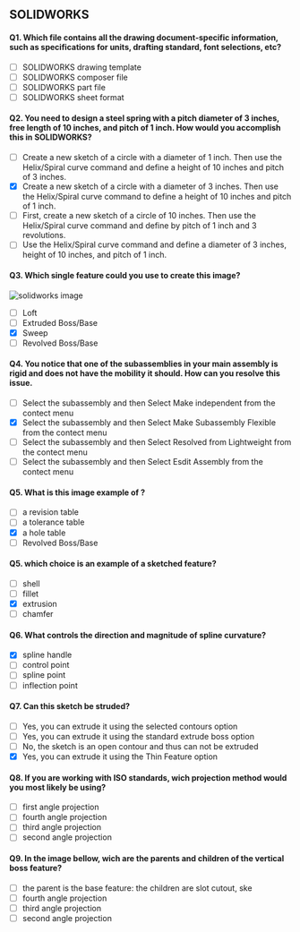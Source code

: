 ## SOLIDWORKS

#### Q1. Which file contains all the drawing document-specific information, such as specifications for units, drafting standard, font selections, etc?

- [ ] SOLIDWORKS drawing template
- [ ] SOLIDWORKS composer file
- [ ] SOLIDWORKS part file
- [ ] SOLIDWORKS sheet format

#### Q2. You need to design a steel spring with a pitch diameter of 3 inches, free length of 10 inches, and pitch of 1 inch. How would you accomplish this in SOLIDWORKS?

- [ ] Create a new sketch of a circle with a diameter of 1 inch. Then use the Helix/Spiral curve command and define a height of 10 inches and pitch of 3 inches.
- [x] Create a new sketch of a circle with a diameter of 3 inches. Then use the Helix/Spiral curve command to define a height of 10 inches and pitch of 1 inch.
- [ ] First, create a new sketch of a circle of 10 inches. Then use the Helix/Spiral curve command and define by pitch of 1 inch and 3 revolutions.
- [ ] Use the Helix/Spiral curve command and define a diameter of 3 inches, height of 10 inches, and pitch of 1 inch.

#### Q3. Which single feature could you use to create this image?

![solidworks image](images/solidworks_q3.jpg)

- [ ] Loft
- [ ] Extruded Boss/Base
- [x] Sweep
- [ ] Revolved Boss/Base

#### Q4. You notice that one of the subassemblies in your main assembly is rigid and does not have the mobility it should. How can you resolve this issue.

- [ ] Select the subassembly and then Select Make independent from the contect menu
- [x] Select the subassembly and then Select Make Subassembly Flexible from the contect menu
- [ ] Select the subassembly and then Select Resolved from Lightweight from the contect menu
- [ ] Select the subassembly and then Select Esdit Assembly from the contect menu

#### Q5. What is this image example of ?

- [ ] a revision table
- [ ] a tolerance table
- [x] a hole table 
- [ ] Revolved Boss/Base

#### Q5. which choice is an example of a sketched feature?

- [ ] shell
- [ ] fillet
- [x] extrusion
- [ ] chamfer

#### Q6. What controls the direction and magnitude of spline curvature?

- [x] spline handle
- [ ] control point 
- [ ] spline point
- [ ] inflection point

#### Q7. Can this sketch be struded?

- [ ] Yes, you can extrude it using the selected contours option
- [ ] Yes, you can extrude it using the standard extrude boss option
- [ ] No, the sketch is an open contour and thus can not be extruded
- [x] Yes, you can extrude it using the Thin Feature option

#### Q8. If you are working with ISO standards, wich projection method would you most likely be using?

- [ ] first angle projection
- [ ] fourth angle projection
- [ ] third angle projection
- [ ] second angle projection

#### Q9. In the image bellow, wich are the parents and children of the vertical boss feature?

- [ ] the parent is the base feature: the children are slot cutout, ske
- [ ] fourth angle projection
- [ ] third angle projection
- [ ] second angle projection
